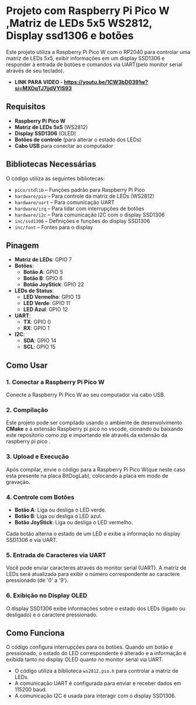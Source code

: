 # Projeto com Raspberry Pi Pico W ,Matriz de LEDs 5x5 WS2812, Display ssd1306 e botões

Este projeto utiliza a Raspberry Pi Pico W com o RP2040 para controlar uma matriz de LEDs 5x5, exibir informações em um display SSD1306 e responder à entrada de botões e comandos via UART(pelo monitor serial através de seu teclado).
- **LINK PARA VIDEO - https://youtu.be/1CW3bD0391w?si=MXOqTJ7jjdVYIS93**

## Requisitos

- **Raspberry Pi Pico W** 
- **Matriz de LEDs 5x5** (WS2812)
- **Display SSD1306** (OLED)
- **Botões de controle** (para alterar o estado dos LEDs)
- **Cabo USB** para conectar ao computador

## Bibliotecas Necessárias

O código utiliza as seguintes bibliotecas:
- `pico/stdlib` – Funções padrão para Raspberry Pi Pico
- `hardware/pio` – Para controle da matriz de LEDs (WS2812)
- `hardware/uart` – Para comunicação UART
- `hardware/irq` – Para lidar com interrupções de botões
- `hardware/i2c` – Para comunicação I2C com o display SSD1306
- `inc/ssd1306` – Definições e funções do display SSD1306
- `inc/font` – Fontes para o display

## Pinagem

- **Matriz de LEDs**: GPIO 7
- **Botões**:
  - **Botão A**: GPIO 5
  - **Botão B**: GPIO 6
  - **Botão JoyStick**: GPIO 22
- **LEDs de Status**:
  - **LED Vermelho**: GPIO 13
  - **LED Verde**: GPIO 11
  - **LED Azul**: GPIO 12
- **UART**:
  - **TX**: GPIO 0
  - **RX**: GPIO 1
- **I2C**:
  - **SDA**: GPIO 14
  - **SCL**: GPIO 15

## Como Usar

### 1. Conectar a Raspberry Pi Pico W
Conecte a Raspberry Pi Pico W ao seu computador via cabo USB.

### 2. Compilação
Este projeto pode ser compilado usando o ambiente de desenvolvimento **CMake** e a extensão Raspberry pi pico no vscode, clonando ou baixando este repositorio como zip e importando ele através da extensão da raspberry pi pico . 

### 3. Upload e Execução
Após compilar, envie o código para a Raspberry Pi Pico W(que neste caso esta presente na placa BitDogLab), colocando a placa em modo de gravação.

### 4. Controle com Botões
- **Botão A**: Liga ou desliga o LED verde.
- **Botão B**: Liga ou desliga o LED azul.
- **Botão JoyStick**: Liga ou desliga o LED vermelho.

Cada botão alterna o estado de um LED e exibe a informação no display SSD1306 e via UART.

### 5. Entrada de Caracteres via UART
Você pode enviar caracteres através do monitor serial (UART). A matriz de LEDs será atualizada para exibir o número correspondente ao caractere pressionado (de '0' a '9').

### 6. Exibição no Display OLED
O display SSD1306 exibe informações sobre o estado dos LEDs (ligado ou desligado) e o caractere pressionado.

## Como Funciona

O código configura interrupções para os botões. Quando um botão é pressionado, o estado do LED correspondente é alterado e a informação é exibida tanto no display OLED quanto no monitor serial via UART.

- O código utiliza a biblioteca `ws2812.pio.h` para controlar a matriz de LEDs.
- A comunicação UART é configurada para enviar e receber dados em 115200 baud.
- A comunicação I2C é usada para interagir com o display SSD1306.


